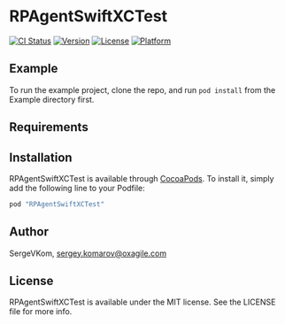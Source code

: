 # RPAgentSwiftXCTest


[![CI Status](http://img.shields.io/travis/SergeVKom/RPAgentSwiftXCTest.svg?style=flat)](https://travis-ci.org/SergeVKom/RPAgentSwiftXCTest)
[![Version](https://img.shields.io/cocoapods/v/RPAgentSwiftXCTest.svg?style=flat)](http://cocoapods.org/pods/RPAgentSwiftXCTest)
[![License](https://img.shields.io/cocoapods/l/RPAgentSwiftXCTest.svg?style=flat)](http://cocoapods.org/pods/RPAgentSwiftXCTest)
[![Platform](https://img.shields.io/cocoapods/p/RPAgentSwiftXCTest.svg?style=flat)](http://cocoapods.org/pods/RPAgentSwiftXCTest)

## Example

To run the example project, clone the repo, and run `pod install` from the Example directory first.

## Requirements

## Installation

RPAgentSwiftXCTest is available through [CocoaPods](http://cocoapods.org). To install
it, simply add the following line to your Podfile:

```ruby
pod "RPAgentSwiftXCTest"
```

## Author

SergeVKom, sergey.komarov@oxagile.com

## License

RPAgentSwiftXCTest is available under the MIT license. See the LICENSE file for more info.

